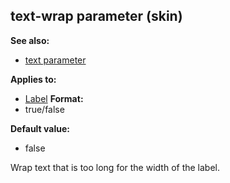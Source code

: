 ## text-wrap parameter (skin)
**See also:**
*   [text parameter](/ref/%7Bskin%7D/param/text.md) 
<!-- -->
**Applies to:**
*   [Label](/ref/%7Bskin%7D/control/label.md) <!-- -->
**Format:**
*   true/false
<!-- -->
**Default value:**
*   false


Wrap text that is too long for the width of the label.